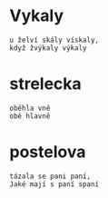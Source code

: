 Vykaly 
=======
```
u želví skály vískaly,
když žvýkaly výkaly
```

strelecka
========
```
oběhla vně
obě hlavně
```

postelova
=========
```
tázala se pani paní,
Jaké mají s paní spaní
```
